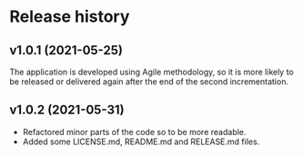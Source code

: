 Release history
========================


 
v1.0.1 (2021-05-25)
----------------------------------------------------------------
The application is developed using Agile methodology, so it is more 
likely to be released or delivered again after the end of the 
second incrementation.

v1.0.2 (2021-05-31)
------------------------
* Refactored minor parts of the code so to be more readable.
* Added some LICENSE.md, README.md and RELEASE.md files.